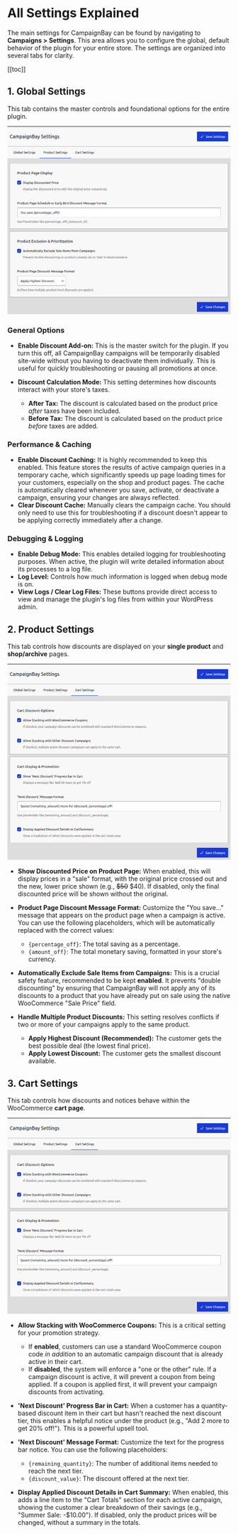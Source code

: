 # All Settings Explained

The main settings for CampaignBay can be found by navigating to **Campaigns > Settings**. This area allows you to configure the global, default behavior of the plugin for your entire store. The settings are organized into several tabs for clarity.

[[toc]]

## 1. Global Settings

This tab contains the master controls and foundational options for the entire plugin.

![A screenshot of the "Global Settings" tab, showing all its fields.](./../images/settings-01-global.png)

### General Options

-   **Enable Discount Add-on:** This is the master switch for the plugin. If you turn this off, all CampaignBay campaigns will be temporarily disabled site-wide without you having to deactivate them individually. This is useful for quickly troubleshooting or pausing all promotions at once.

-   **Discount Calculation Mode:** This setting determines how discounts interact with your store's taxes.
    -   **After Tax:** The discount is calculated based on the product price *after* taxes have been included.
    -   **Before Tax:** The discount is calculated based on the product price *before* taxes are added.

### Performance & Caching

-   **Enable Discount Caching:** It is highly recommended to keep this enabled. This feature stores the results of active campaign queries in a temporary cache, which significantly speeds up page loading times for your customers, especially on the shop and product pages. The cache is automatically cleared whenever you save, activate, or deactivate a campaign, ensuring your changes are always reflected.
-   **Clear Discount Cache:** Manually clears the campaign cache. You should only need to use this for troubleshooting if a discount doesn't appear to be applying correctly immediately after a change.

### Debugging & Logging

-   **Enable Debug Mode:** This enables detailed logging for troubleshooting purposes. When active, the plugin will write detailed information about its processes to a log file.
-   **Log Level:** Controls how much information is logged when debug mode is on.
-   **View Logs / Clear Log Files:** These buttons provide direct access to view and manage the plugin's log files from within your WordPress admin.

## 2. Product Settings

This tab controls how discounts are displayed on your **single product** and **shop/archive** pages.

![A screenshot of the "Product Settings" tab.](./../images/settings-02-product.png)

-   **Show Discounted Price on Product Page:** When enabled, this will display prices in a "sale" format, with the original price crossed out and the new, lower price shown (e.g., <del>$50</del> $40). If disabled, only the final discounted price will be shown without the original.

-   **Product Page Discount Message Format:** Customize the "You save..." message that appears on the product page when a campaign is active. You can use the following placeholders, which will be automatically replaced with the correct values:
    -   `{percentage_off}`: The total saving as a percentage.
    -   `{amount_off}`: The total monetary saving, formatted in your store's currency.

-   **Automatically Exclude Sale Items from Campaigns:** This is a crucial safety feature, recommended to be kept **enabled**. It prevents "double discounting" by ensuring that CampaignBay will not apply any of its discounts to a product that you have already put on sale using the native WooCommerce "Sale Price" field.

-   **Handle Multiple Product Discounts:** This setting resolves conflicts if two or more of your campaigns apply to the same product.
    -   **Apply Highest Discount (Recommended):** The customer gets the best possible deal (the lowest final price).
    -   **Apply Lowest Discount:** The customer gets the smallest discount available.

## 3. Cart Settings

This tab controls how discounts and notices behave within the WooCommerce **cart page**.

![A screenshot of the "Cart Settings" tab.](./../images/settings-02-product.png)

-   **Allow Stacking with WooCommerce Coupons:** This is a critical setting for your promotion strategy.
    -   If **enabled**, customers can use a standard WooCommerce coupon code *in addition* to an automatic campaign discount that is already active in their cart.
    -   If **disabled**, the system will enforce a "one or the other" rule. If a campaign discount is active, it will prevent a coupon from being applied. If a coupon is applied first, it will prevent your campaign discounts from activating.

-   **'Next Discount' Progress Bar in Cart:** When a customer has a quantity-based discount item in their cart but hasn't reached the next discount tier, this enables a helpful notice under the product (e.g., "Add 2 more to get 20% off!"). This is a powerful upsell tool.

-   **'Next Discount' Message Format:** Customize the text for the progress bar notice. You can use the following placeholders:
    -   `{remaining_quantity}`: The number of additional items needed to reach the next tier.
    -   `{discount_value}`: The discount offered at the next tier.

-   **Display Applied Discount Details in Cart Summary:** When enabled, this adds a line item to the "Cart Totals" section for each active campaign, showing the customer a clear breakdown of their savings (e.g., "Summer Sale: -$10.00"). If disabled, only the product prices will be changed, without a summary in the totals.

